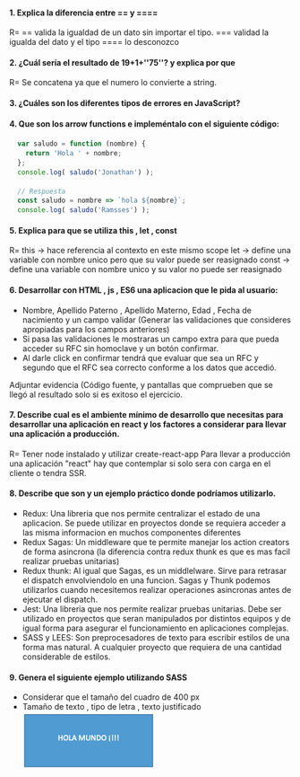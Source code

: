 #### 1. Explica la diferencia entre == y ====
  R= == valida la igualdad de un dato sin importar el tipo.
    === validad la igualda del dato y el tipo
    ==== lo desconozco
#### 2. ¿Cuál sería el resultado de 19+1+''75''? y explica por que
 R= Se concatena ya que el numero lo convierte a string.
#### 3. ¿Cuáles son los diferentes tipos de errores en JavaScript?
#### 4. Que son los arrow functions e impleméntalo con el siguiente código:
```js
  var saludo = function (nombre) {
    return 'Hola ' + nombre;
  };
  console.log( saludo('Jonathan') );

  // Respuesta
  const saludo = nombre => `hola ${nombre}`;
  console.log( saludo('Ramsses') );

```

#### 5. Explica para que se utiliza this , let , const
  R= this -> hace referencia al contexto en este mismo scope
  let -> define una variable con nombre unico pero que su valor puede ser reasignado
  const -> define una variable con nombre unico y su valor no puede ser reasignado

#### 6. Desarrollar con HTML , js , ES6 una aplicacion que le pida al usuario:
  * Nombre, Apellido Paterno , Apellido Materno, Edad , Fecha de nacimiento y un 
  campo validar (Generar las validaciones que consideres apropiadas para los
  campos anteriores)
  * Si pasa las validaciones le mostraras un campo extra para que pueda acceder su
  RFC sin homoclave y un botón confirmar.
  * Al darle click en confirmar tendrá que evaluar que sea un RFC y segundo que el
  RFC sea correcto conforme a los datos que accedió.

  Adjuntar evidencia (Código fuente, y pantallas que comprueben que se llegó al resultado solo
  si es exitoso el ejercicio.

#### 7. Describe cual es el ambiente mínimo de desarrollo que necesitas para desarrollar una aplicación en react y los factores a considerar para llevar una aplicación a producción.
  R= Tener node instalado y utilizar create-react-app
     Para llevar a producción una aplicación "react" hay que contemplar si solo sera con carga en el cliente o tendra SSR.

#### 8. Describe que son y un ejemplo práctico donde podríamos utilizarlo.
  * Redux: Una libreria que nos permite centralizar el estado de una aplicacion. Se puede utilizar en proyectos donde se requiera acceder a las misma informacion en muchos       componentes diferentes
  * Redux Sagas: Un middleware que te permite manejar los action creators de forma asincrona (la diferencia contra redux thunk es que es mas facil realizar pruebas unitarias)
  * Redux thunk: Al igual que Sagas, es un middlelware. Sirve para retrasar el dispatch envolviendolo en una funcion. Sagas y Thunk podemos utilizarlos cuando necesitemos realizar operaciones asincronas antes de ejecutar el dispatch.
  * Jest: Una libreria que nos permite realizar pruebas unitarias. Debe ser utilizado en proyectos que seran manipulados por distintos equipos y de igual forma para asegurar el funcionamiento en aplicaciones complejas.
  * SASS y LEES: Son preprocesadores de texto para escribir estilos de una forma mas natural. A cualquier proyecto que requiera de una cantidad considerable de estilos.

#### 9. Genera el siguiente ejemplo utilizando SASS
  * Considerar que el tamaño del cuadro de 400 px
  * Tamaño de texto , tipo de letra , texto justificado
  ![](boton.png)
